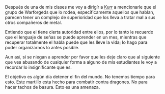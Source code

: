 Después de una de mis clases me voy a dirigír a [Kurr](../../Cwolf/Kurr/Kurr.md) a mencionarle que el grupo de Warforgeds que lo rodea, específicamente aquellos que hablan, parecen tener un complejo de superioridad que los lleva a tratar mal a sus otros compañeros de metal.

Entiendo que el tiene cierta autoridad entre ellos, por lo tanto le recuerdo que el lenguaje de señas se puede aprender en un mes, mientras que recuperar totalmente el habla puede que les lleve la vida; lo hago para poder organizarnos lo antes posible.

Aun así, si se niegan a aprender por favor que les deje claro que al siguiente que vea abusando de cualquier forma a alguno de mis estudiantes le voy a recordar lo insignificante que es.

El objetivo es algún día detener el fin del mundo.
No tenemos tiempo para esto.
Este martillo esta hecho para combatir contra dragones.
No para hacer tachos de basura.
Esto es una amenaza.